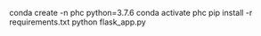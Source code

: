 conda create -n phc python=3.7.6
conda activate phc
pip install -r requirements.txt
python flask_app.py